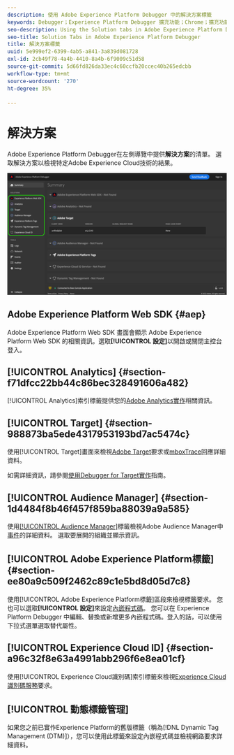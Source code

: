 ```yaml
---
description: 使用 Adobe Experience Platform Debugger 中的解決方案標籤
keywords: Debugger；Experience Platform Debugger 擴充功能；Chrome；擴充功能；摘要；清除；要求；解決方案；解決方案；資訊；Analytics；Target；Audience Manager；Media Optimizer；AMO；ID 服務
seo-description: Using the Solution tabs in Adobe Experience Platform Debugger
seo-title: Solution Tabs in Adobe Experience Platform Debugger
title: 解決方案標籤
uuid: 5e999ef2-6399-4ab5-a841-3a839d081728
exl-id: 2cb49f78-4a4b-4410-8a4b-6f9009c51d58
source-git-commit: 5d66fd826da33ec4c60ccfb20ccec40b265edcbb
workflow-type: tm+mt
source-wordcount: '270'
ht-degree: 35%

---
```


# 解決方案

Adobe Experience Platform Debugger在左側導覽中提供&#x200B;**解決方案**&#x200B;的清單。 選取解決方案以檢視特定Adobe Experience Cloud技術的結果。

![Debugger UI中顯示的可用解決方案清單](../images/solutions/overview/left-nav.png)

## Adobe Experience Platform Web SDK {#aep}

Adobe Experience Platform Web SDK 畫面會顯示 Adobe Experience Platform Web SDK 的相關資訊。選取&#x200B;**[!UICONTROL 設定]**&#x200B;以開啟或關閉主控台登入。

## [!UICONTROL Analytics] {#section-f71dfcc22bb44c86bec328491606a482}

[!UICONTROL Analytics]索引標籤提供您的[Adobe Analytics實作](https://experienceleague.adobe.com/docs/analytics/implementation/home.html)相關資訊。

## [!UICONTROL Target] {#section-988873ba5ede4317953193bd7ac5474c}

使用[!UICONTROL Target]畫面來檢視[Adobe Target](https://experienceleague.adobe.com/docs/target/using/target-home.html)要求或[mboxTrace](https://experienceleague.adobe.com/docs/target/using/activities/troubleshoot-activities/content-trouble.html#section_256FCF7C14BB435BA2C68049EF0BA99E)回應詳細資料。

如需詳細資訊，請參閱[使用Debugger for Target實作](./target.md)指南。

## [!UICONTROL Audience Manager] {#section-1d4484f8b46f457f859ba88039a9a585}

使用[[!UICONTROL Audience Manager]](https://experienceleague.adobe.com/docs/audience-manager/user-guide/aam-home.html)標籤檢視Adobe Audience Manager中[事件](https://experienceleague.adobe.com/docs/audience-manager/user-guide/api-and-sdk-code/dcs/dcs-event-calls/dcs-event-calls.html)的詳細資料。 選取要展開的組織並顯示資訊。

## [!UICONTROL Adobe Experience Platform標籤] {#section-ee80a9c509f2462c89c1e5bd8d05d7c8}

使用[!UICONTROL Adobe Experience Platform標籤]區段來檢視標籤要求。 您也可以選取&#x200B;**[!UICONTROL 設定]**&#x200B;來設定[內嵌程式碼](../../tags/ui/publishing/environments.md#embed-code)。 您可以在 Experience Platform Debugger 中編輯、替換或新增更多內嵌程式碼。登入的話，可以使用下拉式選單選取替代屬性。

## [!UICONTROL Experience Cloud ID] {#section-a96c32f8e63a4991abb296f6e8ea01cf}

使用[!UICONTROL Experience Cloud識別碼]索引標籤來檢視[Experience Cloud識別碼服務](https://experienceleague.adobe.com/docs/id-service/using/home.html)要求。

## [!UICONTROL 動態標籤管理]

如果您之前已實作Experience Platform的舊版標籤（稱為[!DNL Dynamic Tag Management (DTM)]），您可以使用此標籤來設定內嵌程式碼並檢視網路要求詳細資料。
